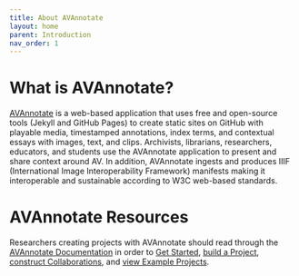 ```yaml
---
title: About AVAnnotate
layout: home
parent: Introduction
nav_order: 1
---
```


# What is AVAnnotate? 
[AVAnnotate](https://av-annotate.org/) is a web-based application that uses free and open-source tools (Jekyll and GitHub Pages) to create static sites on GitHub with playable media, timestamped annotations, index terms, and contextual essays with images, text, and clips. Archivists, librarians, researchers, educators, and students use the AVAnnotate application to present and share context around AV. In addition, AVAnnotate ingests and produces IIIF (International Image Interoperability Framework) manifests making it interoperable and sustainable according to W3C web-based standards. 

# AVAnnotate Resources
Researchers creating projects with AVAnnotate should read through the [AVAnnotate Documentation](https://avannotate.github.io/documentation/) in order to [Get Started](https://avannotate.github.io/documentation/pages/quickstart/), [build a Project](https://avannotate.github.io/documentation/pages/projects/), [construct Collaborations](https://avannotate.github.io/documentation/pages/collaborations/), and [view Example Projects](https://av-annotate.org/example-projects/). 
